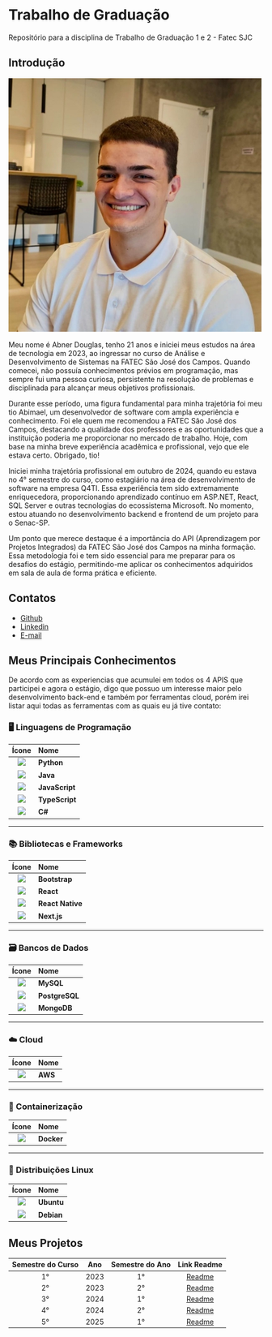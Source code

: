 # Trabalho de Graduação
Repositório para a disciplina de Trabalho de Graduação 1 e 2 - Fatec SJC

## Introdução

<img src="./MeusProjetos/Imagens/me.jpg" alt="Foto" width="500"/>

Meu nome é Abner Douglas, tenho 21 anos e iniciei meus estudos na área de tecnologia em 2023, ao ingressar no curso de Análise e Desenvolvimento de Sistemas na FATEC São José dos Campos. Quando comecei, não possuía conhecimentos prévios em programação, mas sempre fui uma pessoa curiosa, persistente na resolução de problemas e disciplinada para alcançar meus objetivos profissionais.

Durante esse período, uma figura fundamental para minha trajetória foi meu tio Abimael, um desenvolvedor de software com ampla experiência e conhecimento. Foi ele quem me recomendou a FATEC São José dos Campos, destacando a qualidade dos professores e as oportunidades que a instituição poderia me proporcionar no mercado de trabalho. Hoje, com base na minha breve experiência acadêmica e profissional, vejo que ele estava certo. Obrigado, tio!

Iniciei minha trajetória profissional em outubro de 2024, quando eu estava no 4° semestre do curso, como estagiário na área de desenvolvimento de software na empresa Q4TI. Essa experiência tem sido extremamente enriquecedora, proporcionando aprendizado contínuo em ASP.NET, React, SQL Server e outras tecnologias do ecossistema Microsoft. No momento, estou atuando no desenvolvimento backend e frontend de um projeto para o Senac-SP.

Um ponto que merece destaque é a importância do API (Aprendizagem por Projetos Integrados) da FATEC São José dos Campos na minha formação. Essa metodologia foi e tem sido essencial para me preparar para os desafios do estágio, permitindo-me aplicar os conhecimentos adquiridos em sala de aula de forma prática e eficiente.


## Contatos
- [Github](https://github.com/abnerdouglas)
- [Linkedin](https://www.linkedin.com/in/abnerdouglas)
- [E-mail](abner.machado@fatec.sp.gov.br)

## Meus Principais Conhecimentos

De acordo com as experiencias que acumulei em todos os 4 APIS que participei e agora o estágio, digo que possuo um interesse maior pelo desenvolvimento back-end e também por ferramentas cloud, porém irei listar aqui todas as ferramentas com as quais eu já tive
contato:

### 🖥️ Linguagens de Programação

| Ícone | Nome |
|:--:|:--|
| <img src="https://cdn.jsdelivr.net/gh/devicons/devicon/icons/python/python-original.svg" width="30"/> | **Python** |
| <img src="https://cdn.jsdelivr.net/gh/devicons/devicon/icons/java/java-original.svg" width="30"/> | **Java** |
| <img src="https://cdn.jsdelivr.net/gh/devicons/devicon/icons/javascript/javascript-original.svg" width="30"/> | **JavaScript** |
| <img src="https://cdn.jsdelivr.net/gh/devicons/devicon/icons/typescript/typescript-original.svg" width="30"/> | **TypeScript** |
| <img src="https://cdn.jsdelivr.net/gh/devicons/devicon/icons/csharp/csharp-original.svg" width="30"/> | **C#** |

---

### 📚 Bibliotecas e Frameworks

| Ícone | Nome |
|:--:|:--|
| <img src="https://cdn.jsdelivr.net/gh/devicons/devicon/icons/bootstrap/bootstrap-original.svg" width="30"/> | **Bootstrap** |
| <img src="https://cdn.jsdelivr.net/gh/devicons/devicon/icons/react/react-original.svg" width="30"/> | **React** |
| <img src="https://cdn.jsdelivr.net/gh/devicons/devicon/icons/react/react-original.svg" width="30"/> | **React Native** |
| <img src="https://cdn.jsdelivr.net/gh/devicons/devicon/icons/nextjs/nextjs-original.svg" width="30"/> | **Next.js** |

---


### 🗃️ Bancos de Dados

| Ícone | Nome |
|:--:|:--|
| <img src="https://cdn.jsdelivr.net/gh/devicons/devicon/icons/mysql/mysql-original.svg" width="30"/> | **MySQL** |
| <img src="https://cdn.jsdelivr.net/gh/devicons/devicon/icons/postgresql/postgresql-original.svg" width="30"/> | **PostgreSQL** |
| <img src="https://cdn.jsdelivr.net/gh/devicons/devicon/icons/mongodb/mongodb-original.svg" width="30"/> | **MongoDB** |


---

### ☁️ Cloud

| Ícone | Nome |
|:--:|:--|
| <img src="https://cdn.jsdelivr.net/gh/devicons/devicon/icons/amazonwebservices/amazonwebservices-original-wordmark.svg" width="30"/> | **AWS** |


---

### 🐳 Containerização

| Ícone | Nome |
|:--:|:--|
| <img src="https://cdn.jsdelivr.net/gh/devicons/devicon/icons/docker/docker-original.svg" width="30"/> | **Docker** |

---

### 🐧 Distribuições Linux

| Ícone | Nome |
|:--:|:--|
| <img src="https://cdn.jsdelivr.net/gh/devicons/devicon/icons/ubuntu/ubuntu-plain.svg" width="30"/> | **Ubuntu** |
| <img src="https://cdn.jsdelivr.net/gh/devicons/devicon/icons/debian/debian-original.svg" width="30"/> | **Debian** |






## Meus Projetos

|   Semestre do Curso    |      Ano      |  Semestre do Ano   | Link Readme             
| :--------------------: | :-----------: | :----------------: | :--------------------------------------: 
|           1°           |     2023      |         1°         |  [Readme](./MeusProjetos/1-Semestre.md)                 
|           2°           |     2023      |         2°         |  [Readme](./MeusProjetos/2-Semestre.md)
|           3°           |     2024      |         1°         |  [Readme](./MeusProjetos/3-Semestre.md)
|           4°           |     2024      |         2°         |  [Readme](./MeusProjetos/4-Semestre.md)
|           5°           |     2025      |         1°         |  [Readme](./MeusProjetos/5-Semestre.md)